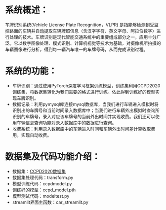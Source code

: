 # 系统概述：
车牌识别系统(Vehicle License Plate Recognition，VLPR) 是指能够检测到受监控路面的车辆并自动提取车辆牌照信息（含汉字字符、英文字母、阿拉伯数字）进行处理的技术。车牌识别是现代智能交通系统中的重要组成部分之一，应用十分广泛。它以数字图像处理、模式识别、计算机视觉等技术为基础，对摄像机所拍摄的车辆图像进行分析，得到每一辆汽车唯一的车牌号码，从而完成识别过程。
# 系统的功能：
+ 车牌识别：通过使用PyTorch深度学习框架训练模型，训练集利用CCPD2020训练集，将数据集转化为我们需要的格式进行训练。依此得到训练好的模型实现车牌识别。
+ 数据记录：利用pymysql库连接mysql数据库，当我们进行车辆进入模拟时将识别出的车牌号和当前时间录入数据库中；当我们进行车辆外出模拟时查询所识别的车牌号，录入对应该车牌号的当前外出时间并实现收费。我们还可以使用车辆信息查询功能对录入数据库中的数据进行查询。
+ 收费系统：利用录入数据库中的车辆进入时间和车辆外出时间差计算收取费用，实现自动收费。
# 数据集及代码功能介绍：
+ 数据集：[CCPD2020数据集](https://aistudio.baidu.com/datasetdetail/101595)
+ 数据集处理代码：transform.py
+ 模型训练代码：ccpdmodel.py
+ 训练好的模型：ccpd_model.pth
+ 模型测试代码：modeltest.py
+ streamlit界面主函数：car_streamlit.py
